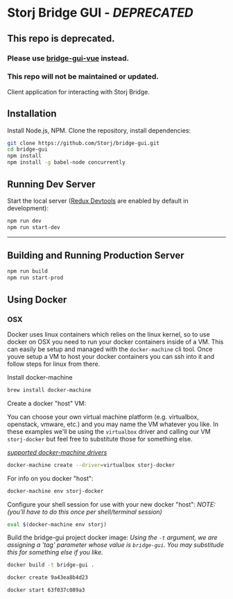 Storj Bridge GUI - *DEPRECATED*
================

## This repo is deprecated. 
### Please use [bridge-gui-vue](https://github.com/Storj/bridge-gui-vue.git) instead. 

### This repo will not be maintained or updated. 

Client application for interacting with Storj Bridge.

## Installation
Install Node.js, NPM. Clone the repository, install dependencies:

```bash
git clone https://github.com/Storj/bridge-gui.git
cd bridge-gui
npm install
npm install -g babel-node concurrently
```
## Running Dev Server
Start the local server ([Redux Devtools](https://github.com/gaearon/redux-devtools) are enabled by default in development):

```bash
npm run dev
npm run start-dev
```
---

## Building and Running Production Server
```bash
npm run build
npm run start-prod
```




## Using Docker

### OSX

Docker uses linux containers which relies on the linux kernel, so to use docker on OSX you need to run your docker containers inside of a VM.
This can easily be setup and managed with the `docker-machine` cli tool. 
Once youve setup a VM to host your docker containers you can ssh into it and follow steps for linux from there.

Install docker-machine

```bash
brew install docker-machine
```

Create a docker "host" VM:

You can choose your own virtual machine platform (e.g. virtualbox, openstack, vmware, etc.) and you may name the VM whatever you like.
In these examples we'll be using the `virtualbox` driver and calling our VM `storj-docker` but feel free to substitute those for something else.

_[supported docker-machine drivers](https://docs.docker.com/machine/drivers/)_

```bash
docker-machine create --driver=virtualbox storj-docker
```

For info on you docker "host":

```bash
docker-machine env storj-docker
```

Configure your shell session for use with your new docker "host":
_NOTE: (you'll have to do this once per shell/terminal session)_

```bash
eval $(docker-machine env storj)
```

Build the bridge-gui project docker image:
_Using the `-t` argument, we are assigning a 'tag' parameter whose value is `bridge-gui`. You may substitude this for something else if you like._

```bash
docker build -t bridge-gui .
```

```bash
docker create 9a43ea8b4d23
```

```bash
docker start 63f037c089a3
```

